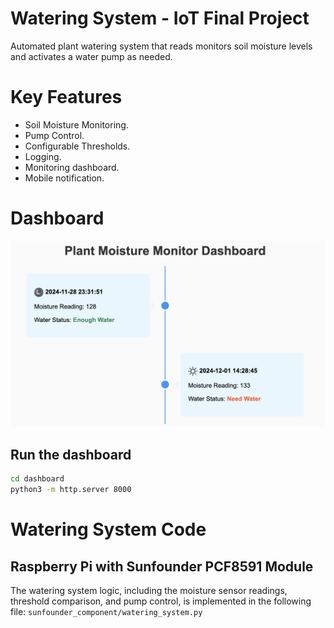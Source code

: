 # Watering System - IoT Final Project

Automated plant watering system that reads monitors soil moisture levels and activates a water pump as needed.

# Key Features
- Soil Moisture Monitoring.
- Pump Control.
- Configurable Thresholds.
- Logging.
- Monitoring dashboard.
- Mobile notification.


# Dashboard

<img src="dashboard/dashboard_screen2.png" width="850px" />

## Run the dashboard
```bash
cd dashboard
python3 -m http.server 8000
```

# Watering System Code

## Raspberry Pi with Sunfounder PCF8591 Module 

The watering system logic, including the moisture sensor readings, threshold comparison, and pump control, is implemented in the following file:
`sunfounder_component/watering_system.py`



